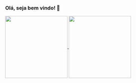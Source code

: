 ### Olá, seja bem vindo! 👋

<!--
**jailtonmonteiro/jailtonmonteiro** is a ✨ _special_ ✨ repository because its `README.md` (this file) appears on your GitHub profile.

Here are some ideas to get you started:

- 🔭 I’m currently working on ...
- 🌱 I’m currently learning ...
- 👯 I’m looking to collaborate on ...
- 🤔 I’m looking for help with ...
- 💬 Ask me about ...
- 📫 How to reach me: ...
- 😄 Pronouns: ...
- ⚡ Fun fact: ...
-->

<a href="https://github.com/jailtonmonteiro/github-readme-stats">
  <img height=200 align="center" src="https://github-readme-stats.vercel.app/api?username=jailtonmonteiro&show_icons=true&theme=transparent" />
</a>
<a href="https://github.com/jailtonmonteiro/github-readme-stats">
  <img height=200 align="center" src="https://github-readme-stats.vercel.app/api/top-langs/?username=jailtonmonteiro&langs_count=5&theme=transparent&layout=donut" />
</a>

